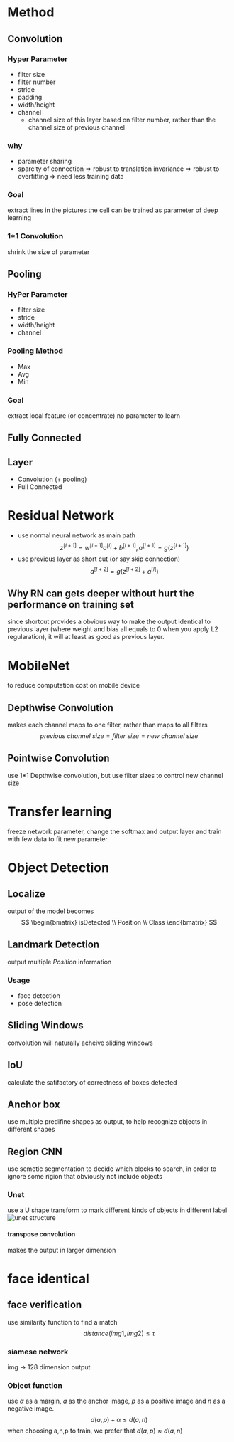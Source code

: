 # Method
## Convolution
### Hyper Parameter
* filter size
* filter number
* stride
* padding
* width/height
* channel
    * channel size of this layer based on filter number, rather than the channel size of previous channel
### why
* parameter sharing
* sparcity of connection 
=> robust to translation invariance
=> robust to overfitting => need less training data
### Goal
extract lines in the pictures
the cell can be trained as parameter of deep learning

### 1*1 Convolution
shrink the size of parameter

## Pooling
### HyPer Parameter
* filter size
* stride
* width/height
* channel
### Pooling Method
* Max
* Avg
* Min
### Goal
extract local feature (or concentrate)
no parameter to learn

## Fully Connected

## Layer
* Convolution (+ pooling)
* Full Connected

# Residual Network
* use normal neural network as main path
    $$z^{[l+1]} = w^{[l+1]}a^{[l]} + b^{[l+1]},a^{[l+1]} = g(z^{[l+1]})$$
* use previous layer as short cut (or say skip connection)
$$a^{[l+2]} = g(z^{[l+2]} + a^{[l]}) $$

## Why RN can gets deeper without hurt the performance on training set
since shortcut provides a obvious way to make the output identical to previous layer (where weight and bias all equals to 0 when you apply L2 regularation), it will at least as good as previous layer.

# MobileNet
to reduce computation cost on mobile device
## Depthwise Convolution
makes each channel maps to one filter, rather than maps to all filters
$$previous\ channel\ size = filter\ size = new\ channel\ size $$
## Pointwise Convolution
use 1*1 Depthwise convolution, but use filter sizes to control new channel size

# Transfer learning
freeze network parameter, change the softmax and output layer and train with few data to fit new parameter.

# Object Detection
## Localize
output of the model becomes 
$$
\begin{bmatrix}
isDetected \\
Position \\
Class
\end{bmatrix}
$$
## Landmark Detection
output multiple $Position$ information
### Usage
* face detection
* pose detection 
## Sliding Windows
convolution will naturally acheive sliding windows

## IoU
calculate the satifactory of correctness of boxes detected

## Anchor box 
use multiple predifine shapes as output, to help recognize objects  in different shapes

## Region CNN
use semetic  segmentation to decide which blocks to search, in order to ignore some rigion that obviously not include objects

### Unet 
use a U shape transform to mark different kinds of objects in different label
![unet structure](https://i.stack.imgur.com/bB2tL.jpg)

#### transpose convolution
makes the output in larger dimension

# face identical
## face verification
use similarity function to find a match
$$distance(img1, img2) \leq \tau$$
### siamese network
img -> 128 dimension output

### Object function
use $\alpha$ as a margin, $a$ as the anchor image, $p$ as a positive image and $n$ as a negative image.
$$ d(a,p) + \alpha \leq d(a,n)$$
when choosing a,n,p to train, we prefer that $d(a,p) \approx  d(a,n)$ 
